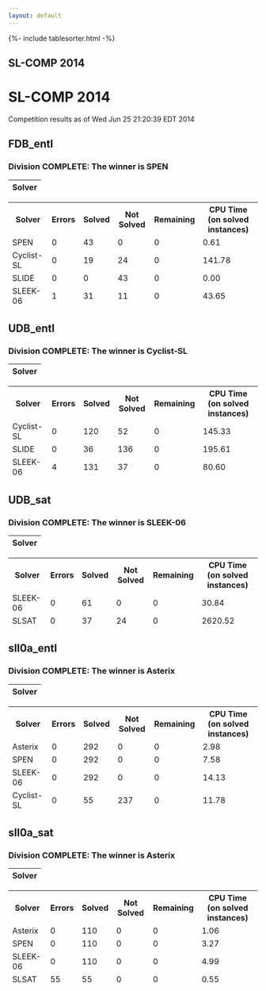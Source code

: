 ```yaml
---
layout: default
---
```

{%- include tablesorter.html -%}

## SL-COMP  2014



<meta http-equiv="pragma" content="no-cache" />
<META HTTP-EQUIV="CACHE-CONTROL" CONTENT="NO-CACHE">
<META HTTP-EQUIV="EXPIRES" CONTENT="Mon, 22 Jul 2002 11:12:01 GMT">
<META HTTP-EQUIV="Refresh" CONTENT="10;">
<title>SL-COMP  2014</title>
</head>
<body>

<h1>SL-COMP  2014</h1>
Competition results as of Wed Jun 25 21:20:39 EDT 2014

<h2>FDB_entl</h2>

### Division COMPLETE: The winner is SPEN


<table id="sequential" class="result sorted">
<thead>
<tr>
<th class="center">Solver</th>
</table>

<table id="parallel" class="result sorted">
<thead>
<tr>
<th class="center">Solver</th><th class="center">Errors</th>
<th class="center">Solved</th>
<th class="center">Not Solved</th>
<th class="center">Remaining</th>
<th class="center">CPU Time (on solved instances)</th>
</tr>
<tr>
<td>SPEN</td>
<td class="right">0</td>
<td class="right">43</td>
<td class="right">0</td>
<td class="right">0</td>
<td>      0.61</td>
</tr>
<tr>
<td>Cyclist-SL</td>
<td class="right">0</td>
<td class="right">19</td>
<td class="right">24</td>
<td class="right">0</td>
<td>    141.78</td>
</tr>
<tr>
<td>SLIDE</td>
<td class="right">0</td>
<td class="right">0</td>
<td class="right">43</td>
<td class="right">0</td>
<td>      0.00</td>
</tr>
<tr>
<td>SLEEK-06</td>
<td class="right">1</td>
<td class="right">31</td>
<td class="right">11</td>
<td class="right">0</td>
<td>     43.65</td>
</tr>
</table>
<h2>UDB_entl</h2>

### Division COMPLETE: The winner is Cyclist-SL


<table id="sequential" class="result sorted">
<thead>
<tr>
<th class="center">Solver</th>
</table>

<table id="parallel" class="result sorted">
<thead>
<tr>
<th class="center">Solver</th><th class="center">Errors</th>
<th class="center">Solved</th>
<th class="center">Not Solved</th>
<th class="center">Remaining</th>
<th class="center">CPU Time (on solved instances)</th>
</tr>
<tr>
<td>Cyclist-SL</td>
<td class="right">0</td>
<td class="right">120</td>
<td class="right">52</td>
<td class="right">0</td>
<td>    145.33</td>
</tr>
<tr>
<td>SLIDE</td>
<td class="right">0</td>
<td class="right">36</td>
<td class="right">136</td>
<td class="right">0</td>
<td>    195.61</td>
</tr>
<tr>
<td>SLEEK-06</td>
<td class="right">4</td>
<td class="right">131</td>
<td class="right">37</td>
<td class="right">0</td>
<td>     80.60</td>
</tr>
</table>
<h2>UDB_sat</h2>

### Division COMPLETE: The winner is SLEEK-06


<table id="sequential" class="result sorted">
<thead>
<tr>
<th class="center">Solver</th>
</table>

<table id="parallel" class="result sorted">
<thead>
<tr>
<th class="center">Solver</th><th class="center">Errors</th>
<th class="center">Solved</th>
<th class="center">Not Solved</th>
<th class="center">Remaining</th>
<th class="center">CPU Time (on solved instances)</th>
</tr>
<tr>
<td>SLEEK-06</td>
<td class="right">0</td>
<td class="right">61</td>
<td class="right">0</td>
<td class="right">0</td>
<td>     30.84</td>
</tr>
<tr>
<td>SLSAT</td>
<td class="right">0</td>
<td class="right">37</td>
<td class="right">24</td>
<td class="right">0</td>
<td>   2620.52</td>
</tr>
</table>
<h2>sll0a_entl</h2>

### Division COMPLETE: The winner is Asterix


<table id="sequential" class="result sorted">
<thead>
<tr>
<th class="center">Solver</th>
</table>

<table id="parallel" class="result sorted">
<thead>
<tr>
<th class="center">Solver</th><th class="center">Errors</th>
<th class="center">Solved</th>
<th class="center">Not Solved</th>
<th class="center">Remaining</th>
<th class="center">CPU Time (on solved instances)</th>
</tr>
<tr>
<td>Asterix</td>
<td class="right">0</td>
<td class="right">292</td>
<td class="right">0</td>
<td class="right">0</td>
<td>      2.98</td>
</tr>
<tr>
<td>SPEN</td>
<td class="right">0</td>
<td class="right">292</td>
<td class="right">0</td>
<td class="right">0</td>
<td>      7.58</td>
</tr>
<tr>
<td>SLEEK-06</td>
<td class="right">0</td>
<td class="right">292</td>
<td class="right">0</td>
<td class="right">0</td>
<td>     14.13</td>
</tr>
<tr>
<td>Cyclist-SL</td>
<td class="right">0</td>
<td class="right">55</td>
<td class="right">237</td>
<td class="right">0</td>
<td>     11.78</td>
</tr>
</table>
<h2>sll0a_sat</h2>

### Division COMPLETE: The winner is Asterix


<table id="sequential" class="result sorted">
<thead>
<tr>
<th class="center">Solver</th>
</table>

<table id="parallel" class="result sorted">
<thead>
<tr>
<th class="center">Solver</th><th class="center">Errors</th>
<th class="center">Solved</th>
<th class="center">Not Solved</th>
<th class="center">Remaining</th>
<th class="center">CPU Time (on solved instances)</th>
</tr>
<tr>
<td>Asterix</td>
<td class="right">0</td>
<td class="right">110</td>
<td class="right">0</td>
<td class="right">0</td>
<td>      1.06</td>
</tr>
<tr>
<td>SPEN</td>
<td class="right">0</td>
<td class="right">110</td>
<td class="right">0</td>
<td class="right">0</td>
<td>      3.27</td>
</tr>
<tr>
<td>SLEEK-06</td>
<td class="right">0</td>
<td class="right">110</td>
<td class="right">0</td>
<td class="right">0</td>
<td>      4.99</td>
</tr>
<tr>
<td>SLSAT</td>
<td class="right">55</td>
<td class="right">55</td>
<td class="right">0</td>
<td class="right">0</td>
<td>      0.55</td>
</tr>
</table>

